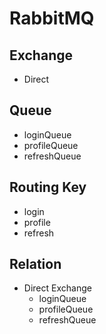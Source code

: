 # RabbitMQ
## Exchange
 - Direct
## Queue
 - loginQueue
 - profileQueue
 - refreshQueue
## Routing Key
 - login
 - profile
 - refresh
## Relation
 - Direct Exchange
   - loginQueue
   - profileQueue
   - refreshQueue